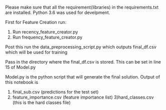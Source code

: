 Please make sure that all the requirement(libraries) in the requirements.txt are installed.
Python 3.6 was used for develpment.

First for Feature Creation run:
1. Run recency_feature_creator.py
2. Run frequency_feature_creator.py

Post this run the data_preprocessing_script.py which outputs final_df.csv which will be used for training

Pass in the directory where the final_df.csv is stored. This can be set in line 15 of Model.py

Model.py is the python script that will generate the final solution. Output of this notebook is
1) final_sub.csv (predictions for the test set)
2) feature_importance.csv (feature importance list)
3)hard_classes.csv (this is the hard classes file)
